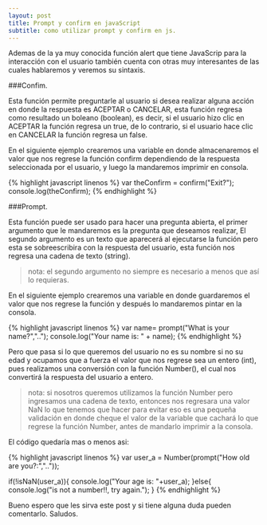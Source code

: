 ```yaml
---
layout: post
title: Prompt y confirm en javaScript
subtitle: como utilizar prompt y confirm en js.
---
```


Ademas de la ya muy conocida función alert que tiene JavaScrip para la interacción con el usuario también cuenta con otras muy interesantes de las cuales hablaremos y veremos su sintaxis.

###Confim.

Esta función permite preguntarle al usuario si desea realizar alguna acción en donde la respuesta es ACEPTAR o CANCELAR, esta función regresa como resultado un boleano (boolean), es decir, si el usuario hizo clic en ACEPTAR la función regresa un true, de lo contrario, si el usuario hace clic en CANCELAR la función regresa un false.

En el siguiente ejemplo crearemos una variable en donde almacenaremos el valor que nos regrese la función confirm dependiendo de la respuesta seleccionada por el usuario, y luego la mandaremos imprimir en consola.

{% highlight javascript linenos %}
var theConfirm = confirm("Exit?");
console.log(theConfirm);
{% endhighlight %}

###Prompt.

Esta función puede ser usado para hacer una pregunta abierta, el primer argumento que le mandaremos es la pregunta que deseamos realizar, El segundo argumento es un texto que aparecerá al ejecutarse la función pero esta se sobreescribira con la respuesta del usuario, esta función nos regresa una cadena de texto (string).

> nota: el segundo argumento no siempre es necesario a menos que así lo requieras.

En el siguiente ejemplo crearemos una variable en donde guardaremos el valor que nos regrese la función y después lo mandaremos pintar en la consola.

{% highlight javascript linenos %}
var name= prompt("What is your name?","..");
console.log("Your name is: " + name);
{% endhighlight %}

Pero que pasa si lo que queremos del usuario no es su nombre si no su edad y ocupamos que a fuerza el valor que nos regrese sea un entero (int), pues realizamos una conversión con la función Number(),
el cual nos convertirá la respuesta del usuario a entero.

> nota: si nosotros queremos utilizamos la función Number pero ingresamos una cadena de texto, entonces nos regresara una valor NaN lo que tenemos que hacer para evitar eso es una pequeña validación en donde cheque el valor de la variable que cachará lo que regrese la función Number, antes de mandarlo imprimir a la consola.

El código quedaría mas o menos asi:

{% highlight javascript linenos %}
var user_a = Number(prompt("How old are you?:",".."));

if(!isNaN(user_a)){
    console.log("Your age is: "+user_a);
}else{
    console.log("is not a number!!, try again.");
}
{% endhighlight %}

Bueno espero que les sirva este post y si tiene alguna duda pueden comentarlo.
Saludos.
